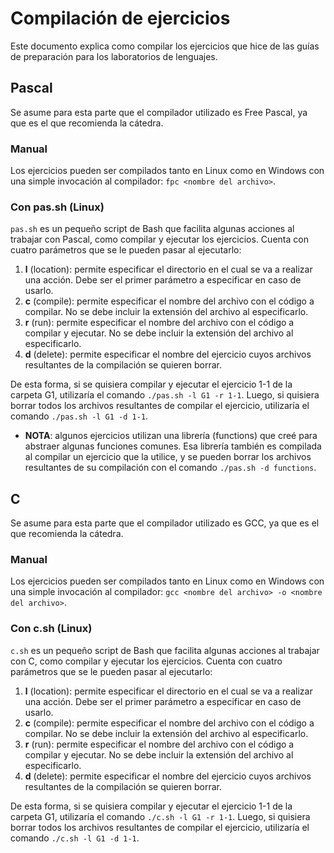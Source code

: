 # Compilación de ejercicios
Este documento explica como compilar los ejercicios que hice de las guías de preparación para los laboratorios de lenguajes.

## Pascal
Se asume para esta parte que el compilador utilizado es Free Pascal, ya que es el que recomienda la cátedra.

### Manual
Los ejercicios pueden ser compilados tanto en Linux como en Windows con una simple invocación al compilador: `fpc <nombre del archivo>`.

### Con pas.sh (Linux)
`pas.sh` es un pequeño script de Bash que facilita algunas acciones al trabajar con Pascal, como compilar y ejecutar los ejercicios. Cuenta con cuatro parámetros que se le pueden pasar al ejecutarlo:

1. **l** (location): permite especificar el directorio en el cual se va a realizar una acción. Debe ser el primer parámetro a especificar en caso de usarlo.
2. **c** (compile): permite especificar el nombre del archivo con el código a compilar. No se debe incluir la extensión del archivo al especificarlo.
3. **r** (run): permite especificar el nombre del archivo con el código a compilar y ejecutar. No se debe incluir la extensión del archivo al especificarlo.
4. **d** (delete): permite especificar el nombre del ejercicio cuyos archivos resultantes de la compilación se quieren borrar.

De esta forma, si se quisiera compilar y ejecutar el ejercicio 1-1 de la carpeta G1, utilizaría el comando `./pas.sh -l G1 -r 1-1`. Luego, si quisiera borrar todos los archivos resultantes de compilar el ejercicio, utilizaría el comando `./pas.sh -l G1 -d 1-1`.

- **NOTA**: algunos ejercicios utilizan una librería (functions) que creé para abstraer algunas funciones comunes. Esa librería también es compilada al compilar un ejercicio que la utilice, y se pueden borrar los archivos resultantes de su compilación con el comando `./pas.sh -d functions`.

## C
Se asume para esta parte que el compilador utilizado es GCC, ya que es el que recomienda la cátedra.

### Manual
Los ejercicios pueden ser compilados tanto en Linux como en Windows con una simple invocación al compilador: `gcc <nombre del archivo> -o <nombre del archivo>`.

### Con c.sh (Linux)
`c.sh` es un pequeño script de Bash que facilita algunas acciones al trabajar con C, como compilar y ejecutar los ejercicios. Cuenta con cuatro parámetros que se le pueden pasar al ejecutarlo:

1. **l** (location): permite especificar el directorio en el cual se va a realizar una acción. Debe ser el primer parámetro a especificar en caso de usarlo.
2. **c** (compile): permite especificar el nombre del archivo con el código a compilar. No se debe incluir la extensión del archivo al especificarlo.
3. **r** (run): permite especificar el nombre del archivo con el código a compilar y ejecutar. No se debe incluir la extensión del archivo al especificarlo.
4. **d** (delete): permite especificar el nombre del ejercicio cuyos archivos resultantes de la compilación se quieren borrar.

De esta forma, si se quisiera compilar y ejecutar el ejercicio 1-1 de la carpeta G1, utilizaría el comando `./c.sh -l G1 -r 1-1`. Luego, si quisiera borrar todos los archivos resultantes de compilar el ejercicio, utilizaría el comando `./c.sh -l G1 -d 1-1`.

